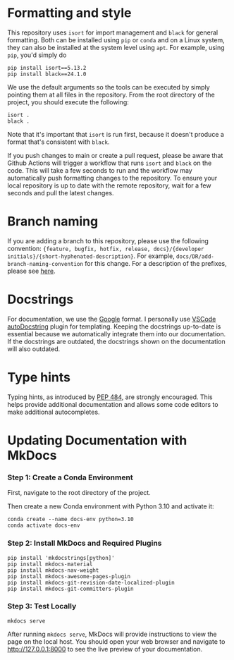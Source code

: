 # Formatting and style
This repository uses `isort` for import management and `black` for general formatting. Both can be installed using `pip` or `conda` and on a Linux system, they can also be installed at the system level using `apt`. For example, using `pip`, you'd simply do
```
pip install isort==5.13.2
pip install black==24.1.0
```
We use the default arguments so the tools can be executed by simply pointing them at all files in the repository. From the root directory of the project, you should execute the following:
```
isort .
black .
```
Note that it's important that `isort` is run first, because it doesn't produce a format that's consistent with `black`. 

If you push changes to main or create a pull request, please be aware that Github Actions will trigger a workflow that runs `isort` and `black` on the code. This will take a few seconds to run and the workflow may automatically push formatting changes to the repository. To ensure your local repository is up to date with the remote repository, wait for a few seconds and pull the latest changes.

# Branch naming
If you are adding a branch to this repository, please use the following convention: `{feature, bugfix, hotfix, release, docs}/{developer initials}/{short-hyphenated-description}`. For example, `docs/DR/add-branch-naming-convention` for this change. For a description of the prefixes, please see [here](https://medium.com/@abhay.pixolo/naming-conventions-for-git-branches-a-cheatsheet-8549feca2534).

# Docstrings
For documentation, we use the [Google](https://github.com/NilsJPWerner/autoDocstring/blob/HEAD/docs/google.md) format. I personally use [VSCode autoDocstring](https://marketplace.visualstudio.com/items?itemName=njpwerner.autodocstring) plugin for templating. Keeping the docstrings up-to-date is essential because we automatically integrate them into our documentation. If the docstrings are outdated, the docstrings shown on the documentation will also outdated. 

# Type hints
Typing hints, as introduced by [PEP 484](https://peps.python.org/pep-0484/), are strongly encouraged. This helps provide additional documentation and allows some code editors to make additional autocompletes. 

# Updating Documentation with MkDocs

### Step 1: Create a Conda Environment

First, navigate to the root directory of the project.

Then create a new Conda environment with Python 3.10 and activate it:
```
conda create --name docs-env python=3.10
conda activate docs-env
```

### Step 2: Install MkDocs and Required Plugins
```
pip install 'mkdocstrings[python]'
pip install mkdocs-material
pip install mkdocs-nav-weight
pip install mkdocs-awesome-pages-plugin
pip install mkdocs-git-revision-date-localized-plugin
pip install mkdocs-git-committers-plugin
```

### Step 3: Test Locally
```
mkdocs serve
```

After running `mkdocs serve`, MkDocs will provide instructions to view the page on the local host. You should open your web browser and navigate to http://127.0.0.1:8000 to see the live preview of your documentation.
